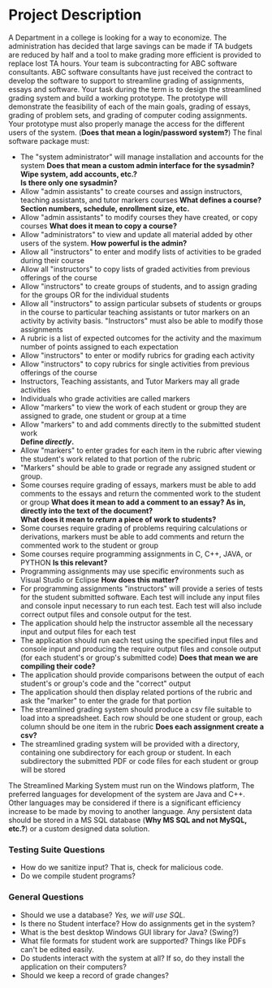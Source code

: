Project Description
===================
A Department in a college is looking for a way to economize. The administration
has decided that large savings can be made if TA budgets are reduced by half and
a tool to make grading more efficient is provided to replace lost TA hours. 
Your team is subcontracting for ABC software consultants. ABC software
consultants have just received the contract to develop the software to
support to streamline grading of assignments, essays and software. Your task
during the term is to design the streamlined grading system and build a working
prototype. The prototype will demonstrate the feasibility of each of the main
goals, grading of essays, grading of problem sets, and grading of computer
coding assignments. Your prototype must also properly manage the access for the
different users of the system. (**Does that mean a login/password system?**)
The final software package must:
- The "system administrator" will manage installation and accounts for the system
  **Does that mean a custom admin interface for the sysadmin? Wipe system, add
  accounts, etc.?**<br>
  **Is there only one sysadmin?**
- Allow "admin assistants" to create courses and assign instructors,
  teaching assistants, and tutor markers courses
  **What defines a course? Section numbers, schedule, enrollment size, etc.**
- Allow "admin assistants" to modify courses they have created, or copy courses
  **What does it mean to copy a course?**
- Allow "administrators" to view and update all material added by other users of
  the system.
  **How powerful is the admin?**
- Allow all "instructors" to enter and modify lists of activities to be graded
  during their course
- Allow all "instructors" to copy lists of graded activities from previous
  offerings of the course
- Allow "instructors" to create groups of students, and to assign grading for
  the groups OR for the individual students
- Allow all "instructors" to assign particular subsets of students or groups in
  the course to particular teaching assistants or tutor markers on an activity
  by activity basis. "Instructors" must also be able to modify those assignments
- A rubric is a list of expected outcomes for the activity and the maximum number
  of points assigned to each expectation
- Allow "instructors" to enter or modify rubrics for grading each activity
- Allow "instructors" to copy rubrics for single activities from previous
  offerings of the course
- Instructors, Teaching assistants, and Tutor Markers may all grade activities
- Individuals who grade activities are called markers
- Allow "markers" to view the work of each student or group they are assigned
  to grade, one student or group at a time
- Allow "markers" to and add comments directly to the submitted student work<BR>
  **Define _directly_.**
- Allow "markers" to enter grades for each item in the rubric after viewing the
  student's work related to that portion of the rubric
- "Markers" should be able to grade or regrade any assigned student or group.
- Some courses require grading of essays, markers must be able to add comments
  to the essays and return the commented work to the student or group
  **What does it mean to add a comment to an essay? As in, directly into the
  text of the document?**<br>
  **What does it mean to _return_ a piece of work to students?**
- Some courses require grading of problems requiring calculations or derivations,
  markers must be able to add comments and return the commented work to the
  student or group
- Some courses require programming assignments in C, C++, JAVA, or PYTHON
  **Is this relevant?**
- Programming assignments may use specific environments such as Visual Studio
  or Eclipse
  **How does this matter?**
- For programming assignments "instructors" will provide a series of tests for
  the student submitted software. Each test will include any input files and
  console input necessary to run each test. Each test will also include correct
  output files and console output for the test.
- The application should help the instructor assemble all the necessary input
  and output files for each test
- The application should run each test using the specified input files and
  console input and producing the require output files and console output
  (for each student's or group's submitted code)
  **Does that mean we are compiling their code?**
- The application should provide comparisons between the output of each
  student's or group's code and the "correct" output
- The application should then display related portions of the rubric and ask
  the "marker" to enter the grade for that portion
- The streamlined grading system should produce a csv file suitable to load into
  a spreadsheet. Each row should be one student or group, each column should be
  one item in the rubric
  **Does each assignment create a csv?**
- The streamlined grading system will be provided with a directory, containing
  one subdirectory for each group or student. In each subdirectory the submitted
  PDF or code files for each student or group will be stored

The Streamlined Marking System must run on the Windows platform, The preferred
languages for development of the system are Java and C++. Other languages may be
considered if there is a significant efficiency increase to be made by moving to
another language. Any persistent data should be stored in a MS SQL database
(**Why MS SQL and not MySQL, etc.?**) or a custom designed data solution.


### Testing Suite Questions
- How do we sanitize input? That is, check for malicious code.
- Do we compile student programs?

### General Questions
- Should we use a database? *Yes, we will use SQL.*
- Is there no Student interface? How do assignments get in the system?
- What is the best desktop Windows GUI library for Java? (Swing?)
- What file formats for student work are supported? Things like PDFs can't be
  edited easily.
- Do students interact with the system at all? If so, do they install the
  application on their computers?
- Should we keep a record of grade changes?
